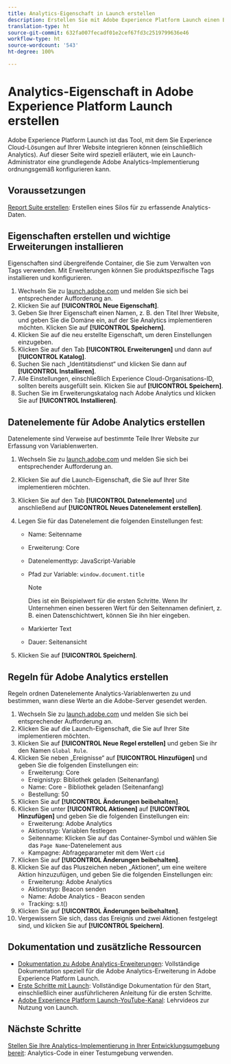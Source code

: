 ```yaml
---
title: Analytics-Eigenschaft in Launch erstellen
description: Erstellen Sie mit Adobe Experience Platform Launch einen Bereich zur Anpassung der Datenerfassung.
translation-type: ht
source-git-commit: 632fa007fecadf01e2cef67fd3c2519799636e46
workflow-type: ht
source-wordcount: '543'
ht-degree: 100%

---
```



# Analytics-Eigenschaft in Adobe Experience Platform Launch erstellen

Adobe Experience Platform Launch ist das Tool, mit dem Sie Experience Cloud-Lösungen auf Ihrer Website integrieren können (einschließlich Analytics). Auf dieser Seite wird speziell erläutert, wie ein Launch-Administrator eine grundlegende Adobe Analytics-Implementierung ordnungsgemäß konfigurieren kann.

## Voraussetzungen

[Report Suite erstellen](/help/admin/c-manage-report-suites/c-new-report-suite/t-create-a-report-suite.md): Erstellen eines Silos für zu erfassende Analytics-Daten.

## Eigenschaften erstellen und wichtige Erweiterungen installieren

Eigenschaften sind übergreifende Container, die Sie zum Verwalten von Tags verwenden. Mit Erweiterungen können Sie produktspezifische Tags installieren und konfigurieren.

1. Wechseln Sie zu [launch.adobe.com](https://launch.adobe.com) und melden Sie sich bei entsprechender Aufforderung an.
1. Klicken Sie auf **[!UICONTROL Neue Eigenschaft]**.
1. Geben Sie Ihrer Eigenschaft einen Namen, z. B. den Titel Ihrer Website, und geben Sie die Domäne ein, auf der Sie Analytics implementieren möchten. Klicken Sie auf **[!UICONTROL Speichern]**.
1. Klicken Sie auf die neu erstellte Eigenschaft, um deren Einstellungen einzugeben.
1. Klicken Sie auf den Tab **[!UICONTROL Erweiterungen]** und dann auf **[!UICONTROL Katalog]**.
1. Suchen Sie nach „Identitätsdienst“ und klicken Sie dann auf **[!UICONTROL Installieren]**.
1. Alle Einstellungen, einschließlich Experience Cloud-Organisations-ID, sollten bereits ausgefüllt sein. Klicken Sie auf **[!UICONTROL Speichern]**.
1. Suchen Sie im Erweiterungskatalog nach Adobe Analytics und klicken Sie auf **[!UICONTROL Installieren]**.

## Datenelemente für Adobe Analytics erstellen

Datenelemente sind Verweise auf bestimmte Teile Ihrer Website zur Erfassung von Variablenwerten.

1. Wechseln Sie zu [launch.adobe.com](https://launch.adobe.com) und melden Sie sich bei entsprechender Aufforderung an.
1. Klicken Sie auf die Launch-Eigenschaft, die Sie auf Ihrer Site implementieren möchten.
1. Klicken Sie auf den Tab **[!UICONTROL Datenelemente]** und anschließend auf **[!UICONTROL Neues Datenelement erstellen]**.
1. Legen Sie für das Datenelement die folgenden Einstellungen fest:

   * Name: Seitenname
   * Erweiterung: Core
   * Datenelementtyp: JavaScript-Variable
   * Pfad zur Variable: `window.document.title`

      >[!NOTE]
      >
      >Dies ist ein Beispielwert für die ersten Schritte. Wenn Ihr Unternehmen einen besseren Wert für den Seitennamen definiert, z. B. einen Datenschichtwert, können Sie ihn hier eingeben.
   * Markierter Text
   * Dauer: Seitenansicht
1. Klicken Sie auf **[!UICONTROL Speichern]**.

## Regeln für Adobe Analytics erstellen

Regeln ordnen Datenelemente Analytics-Variablenwerten zu und bestimmen, wann diese Werte an die Adobe-Server gesendet werden.

1. Wechseln Sie zu [launch.adobe.com](https://launch.adobe.com) und melden Sie sich bei entsprechender Aufforderung an.
1. Klicken Sie auf die Launch-Eigenschaft, die Sie auf Ihrer Site implementieren möchten.
1. Klicken Sie auf **[!UICONTROL Neue Regel erstellen]** und geben Sie ihr den Namen `Global Rule`.
1. Klicken Sie neben „Ereignisse“ auf **[!UICONTROL Hinzufügen]** und geben Sie die folgenden Einstellungen ein:
   * Erweiterung: Core
   * Ereignistyp: Bibliothek geladen (Seitenanfang)
   * Name: Core - Bibliothek geladen (Seitenanfang)
   * Bestellung: 50
1. Klicken Sie auf **[!UICONTROL Änderungen beibehalten]**.
1. Klicken Sie unter **[!UICONTROL Aktionen]** auf **[!UICONTROL Hinzufügen]** und geben Sie die folgenden Einstellungen ein:
   * Erweiterung: Adobe Analytics
   * Aktionstyp: Variablen festlegen
   * Seitenname: Klicken Sie auf das Container-Symbol und wählen Sie das `Page Name`-Datenelement aus
   * Kampagne: Abfrageparameter mit dem Wert `cid`
1. Klicken Sie auf **[!UICONTROL Änderungen beibehalten]**.
1. Klicken Sie auf das Pluszeichen neben „Aktionen“, um eine weitere Aktion hinzuzufügen, und geben Sie die folgenden Einstellungen ein:
   * Erweiterung: Adobe Analytics
   * Aktionstyp: Beacon senden
   * Name: Adobe Analytics - Beacon senden
   * Tracking: s.t()
1. Klicken Sie auf **[!UICONTROL Änderungen beibehalten]**.
1. Vergewissern Sie sich, dass das Ereignis und zwei Aktionen festgelegt sind, und klicken Sie auf **[!UICONTROL Speichern]**.

## Dokumentation und zusätzliche Ressourcen

* [Dokumentation zu Adobe Analytics-Erweiterungen](https://docs.adobelaunch.com/extension-reference/web/adobe-analytics-extension): Vollständige Dokumentation speziell für die Adobe Analytics-Erweiterung in Adobe Experience Platform Launch.
* [Erste Schritte mit Launch](https://docs.adobelaunch.com/getting-started): Vollständige Dokumentation für den Start, einschließlich einer ausführlicheren Anleitung für die ersten Schritte.
* [Adobe Experience Platform Launch-YouTube-Kanal](https://experienceleague.adobe.com?tag=Launch&amp;lang=de#recommended/solutions/experience-platform): Lehrvideos zur Nutzung von Launch.

## Nächste Schritte

[Stellen Sie Ihre Analytics-Implementierung in Ihrer Entwicklungsumgebung bereit](deploy-dev.md): Analytics-Code in einer Testumgebung verwenden.
